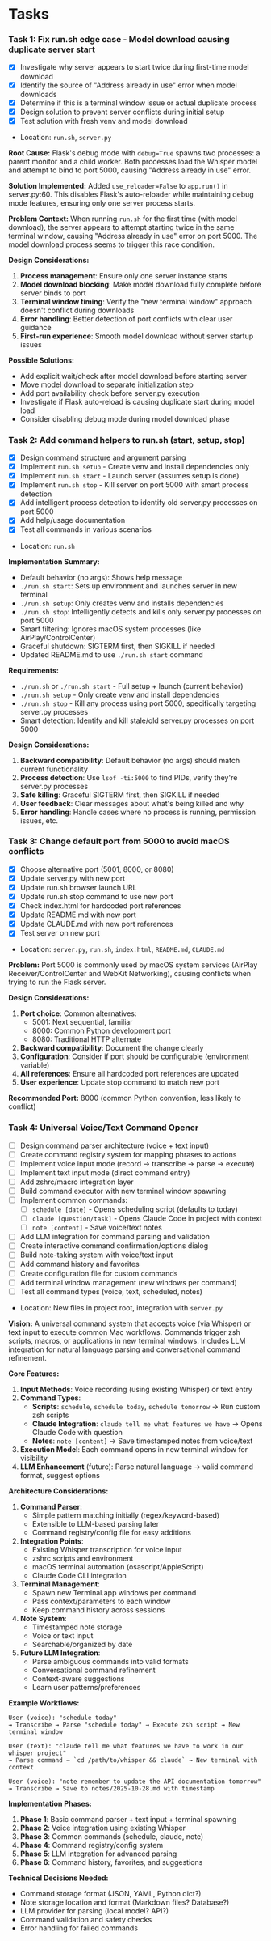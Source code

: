 # Tasks

### Task 1: Fix run.sh edge case - Model download causing duplicate server start
- [x] Investigate why server appears to start twice during first-time model download
- [x] Identify the source of "Address already in use" error when model downloads
- [x] Determine if this is a terminal window issue or actual duplicate process
- [x] Design solution to prevent server conflicts during initial setup
- [x] Test solution with fresh venv and model download
- Location: `run.sh`, `server.py`

**Root Cause:**
Flask's debug mode with `debug=True` spawns two processes: a parent monitor and a child worker. Both processes load the Whisper model and attempt to bind to port 5000, causing "Address already in use" error.

**Solution Implemented:**
Added `use_reloader=False` to `app.run()` in server.py:60. This disables Flask's auto-reloader while maintaining debug mode features, ensuring only one server process starts.

**Problem Context:**
When running `run.sh` for the first time (with model download), the server appears to attempt starting twice in the same terminal window, causing "Address already in use" error on port 5000. The model download process seems to trigger this race condition.

**Design Considerations:**
1. **Process management**: Ensure only one server instance starts
2. **Model download blocking**: Make model download fully complete before server binds to port
3. **Terminal window timing**: Verify the "new terminal window" approach doesn't conflict during downloads
4. **Error handling**: Better detection of port conflicts with clear user guidance
5. **First-run experience**: Smooth model download without server startup issues

**Possible Solutions:**
- Add explicit wait/check after model download before starting server
- Move model download to separate initialization step
- Add port availability check before server.py execution
- Investigate if Flask auto-reload is causing duplicate start during model load
- Consider disabling debug mode during model download phase

### Task 2: Add command helpers to run.sh (start, setup, stop)
- [x] Design command structure and argument parsing
- [x] Implement `run.sh setup` - Create venv and install dependencies only
- [x] Implement `run.sh start` - Launch server (assumes setup is done)
- [x] Implement `run.sh stop` - Kill server on port 5000 with smart process detection
- [x] Add intelligent process detection to identify old server.py processes on port 5000
- [x] Add help/usage documentation
- [x] Test all commands in various scenarios
- Location: `run.sh`

**Implementation Summary:**
- Default behavior (no args): Shows help message
- `./run.sh start`: Sets up environment and launches server in new terminal
- `./run.sh setup`: Only creates venv and installs dependencies
- `./run.sh stop`: Intelligently detects and kills only server.py processes on port 5000
- Smart filtering: Ignores macOS system processes (like AirPlay/ControlCenter)
- Graceful shutdown: SIGTERM first, then SIGKILL if needed
- Updated README.md to use `./run.sh start` command

**Requirements:**
- `./run.sh` or `./run.sh start` - Full setup + launch (current behavior)
- `./run.sh setup` - Only create venv and install dependencies
- `./run.sh stop` - Kill any process using port 5000, specifically targeting server.py processes
- Smart detection: Identify and kill stale/old server.py processes on port 5000

**Design Considerations:**
1. **Backward compatibility**: Default behavior (no args) should match current functionality
2. **Process detection**: Use `lsof -ti:5000` to find PIDs, verify they're server.py processes
3. **Safe killing**: Graceful SIGTERM first, then SIGKILL if needed
4. **User feedback**: Clear messages about what's being killed and why
5. **Error handling**: Handle cases where no process is running, permission issues, etc.

### Task 3: Change default port from 5000 to avoid macOS conflicts
- [x] Choose alternative port (5001, 8000, or 8080)
- [x] Update server.py with new port
- [x] Update run.sh browser launch URL
- [x] Update run.sh stop command to use new port
- [x] Check index.html for hardcoded port references
- [x] Update README.md with new port
- [x] Update CLAUDE.md with new port references
- [x] Test server on new port
- Location: `server.py`, `run.sh`, `index.html`, `README.md`, `CLAUDE.md`

**Problem:**
Port 5000 is commonly used by macOS system services (AirPlay Receiver/ControlCenter and WebKit Networking), causing conflicts when trying to run the Flask server.

**Design Considerations:**
1. **Port choice**: Common alternatives:
   - 5001: Next sequential, familiar
   - 8000: Common Python development port
   - 8080: Traditional HTTP alternate
2. **Backward compatibility**: Document the change clearly
3. **Configuration**: Consider if port should be configurable (environment variable)
4. **All references**: Ensure all hardcoded port references are updated
5. **User experience**: Update stop command to match new port

**Recommended Port:** 8000 (common Python convention, less likely to conflict)

### Task 4: Universal Voice/Text Command Opener
- [ ] Design command parser architecture (voice + text input)
- [ ] Create command registry system for mapping phrases to actions
- [ ] Implement voice input mode (record → transcribe → parse → execute)
- [ ] Implement text input mode (direct command entry)
- [ ] Add zshrc/macro integration layer
- [ ] Build command executor with new terminal window spawning
- [ ] Implement common commands:
  - [ ] `schedule [date]` - Opens scheduling script (defaults to today)
  - [ ] `claude [question/task]` - Opens Claude Code in project with context
  - [ ] `note [content]` - Save voice/text notes
- [ ] Add LLM integration for command parsing and validation
- [ ] Create interactive command confirmation/options dialog
- [ ] Build note-taking system with voice/text input
- [ ] Add command history and favorites
- [ ] Create configuration file for custom commands
- [ ] Add terminal window management (new windows per command)
- [ ] Test all command types (voice, text, scheduled, notes)
- Location: New files in project root, integration with `server.py`

**Vision:**
A universal command system that accepts voice (via Whisper) or text input to execute common Mac workflows. Commands trigger zsh scripts, macros, or applications in new terminal windows. Includes LLM integration for natural language parsing and conversational command refinement.

**Core Features:**
1. **Input Methods**: Voice recording (using existing Whisper) or text entry
2. **Command Types**:
   - **Scripts**: `schedule`, `schedule today`, `schedule tomorrow` → Run custom zsh scripts
   - **Claude Integration**: `claude tell me what features we have` → Opens Claude Code with question
   - **Notes**: `note [content]` → Save timestamped notes from voice/text
3. **Execution Model**: Each command opens in new terminal window for visibility
4. **LLM Enhancement** (future): Parse natural language → valid command format, suggest options

**Architecture Considerations:**
1. **Command Parser**:
   - Simple pattern matching initially (regex/keyword-based)
   - Extensible to LLM-based parsing later
   - Command registry/config file for easy additions
2. **Integration Points**:
   - Existing Whisper transcription for voice input
   - zshrc scripts and environment
   - macOS terminal automation (osascript/AppleScript)
   - Claude Code CLI integration
3. **Terminal Management**:
   - Spawn new Terminal.app windows per command
   - Pass context/parameters to each window
   - Keep command history across sessions
4. **Note System**:
   - Timestamped note storage
   - Voice or text input
   - Searchable/organized by date
5. **Future LLM Integration**:
   - Parse ambiguous commands into valid formats
   - Conversational command refinement
   - Context-aware suggestions
   - Learn user patterns/preferences

**Example Workflows:**
```
User (voice): "schedule today"
→ Transcribe → Parse "schedule today" → Execute zsh script → New terminal window

User (text): "claude tell me what features we have to work in our whisper project"
→ Parse command → `cd /path/to/whisper && claude` → New terminal with context

User (voice): "note remember to update the API documentation tomorrow"
→ Transcribe → Save to notes/2025-10-28.md with timestamp
```

**Implementation Phases:**
1. **Phase 1**: Basic command parser + text input + terminal spawning
2. **Phase 2**: Voice integration using existing Whisper
3. **Phase 3**: Common commands (schedule, claude, note)
4. **Phase 4**: Command registry/config system
5. **Phase 5**: LLM integration for advanced parsing
6. **Phase 6**: Command history, favorites, and suggestions

**Technical Decisions Needed:**
- Command storage format (JSON, YAML, Python dict?)
- Note storage location and format (Markdown files? Database?)
- LLM provider for parsing (local model? API?)
- Command validation and safety checks
- Error handling for failed commands
